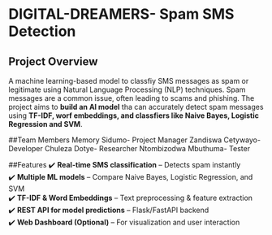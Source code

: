 # DIGITAL-DREAMERS- Spam SMS Detection

## Project Overview
 A machine learning-based model to classfiy SMS messages as spam or legitimate using Natural Language Processing (NLP) techniques. Spam 
 messages are a common issue, often leading to scams and phishing. The project aims to **build an AI model** tha can accurately detect spam 
 messages using **TF-IDF, worf embeddings, and classfiers like Naive Bayes, Logistic Regression and SVM**.

##Team Members 
 Memory Sidumo- Project Manager 
 Zandiswa Cetywayo- Developer
 Chuleza Dotye- Researcher
 Ntombizodwa Mbuthuma- Tester

##Features
 ✔️ **Real-time SMS classification** – Detects spam instantly  
 ✔️ **Multiple ML models** – Compare Naive Bayes, Logistic Regression, and SVM  
 ✔️ **TF-IDF & Word Embeddings** – Text preprocessing & feature extraction  
 ✔️ **REST API for model predictions** – Flask/FastAPI backend  
 ✔️ **Web Dashboard (Optional)** – For visualization and user interaction  
 
